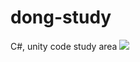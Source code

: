 # dong-study
C#, unity code study area
<img src="https://user-images.githubusercontent.com/109141501/179136078-33f69dca-c117-47ce-9ea4-6238306f6ef4.gif">
